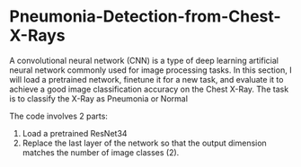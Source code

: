 # Pneumonia-Detection-from-Chest-X-Rays

A convolutional neural network (CNN) is a type of deep learning artificial neural network commonly used for image processing tasks. In this section, I will load a pretrained network, finetune it for a new task, and evaluate it to achieve a good image classification accuracy on the Chest X-Ray. The task is to classify the X-Ray as Pneumonia or Normal

The code involves 2 parts:
1.	Load a pretrained ResNet34
2.	Replace the last layer of the network so that the output dimension matches the number of image classes (2). 
